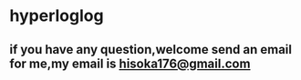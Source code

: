 # hyperloglog
## if you have any question,welcome send an email for me,my email is hisoka176@gmail.com
